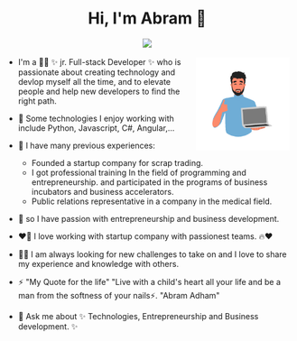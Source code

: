 <h1 align="center">Hi, I'm Abram 👋</h1>
<p align="center">
    <a href="https://www.linkedin.com/in/abram-adham-7a9b65219/"><img src="https://img.shields.io/badge/linkedin-%230177B5?style=flat&logo=linkedin&logoColor=white"/></a>
  </p>

<img src="https://github.com/AbramAdhamToma/AbramAdhamToma/blob/main/Developer.gif" align="right" width="33%"/>

- I'm a 👨‍💻 ✨ jr. Full-stack Developer ✨ who is passionate about creating technology and devlop myself all the time, and to elevate people and help new developers to       find the right path.

- 🌱  Some technologies I enjoy working with include Python, Javascript, C#, Angular,... 

- 🌟 I have many previous experiences:
     - Founded a startup company for scrap trading.
     - I got professional training In the field of programming and entrepreneurship. 
       and participated in the programs of business incubators and business accelerators.
     - Public relations representative in a company in the medical field.
 

- 🌟 so I have passion with entrepreneurship and business development.

- ❤️‍🔥 I love working with startup company with passionest teams. 🔥❤️

- 💪🏻 I am always looking for new challenges to take on and I love to share my experience and knowledge with others.

- ⚡ "My Quote for the life" 
   "Live with a child's heart all your life and be a man from the softness of your nails⚡. "Abram Adham"

 
- 💬 Ask me about ✨ Technologies, Entrepreneurship and Business development. ✨
